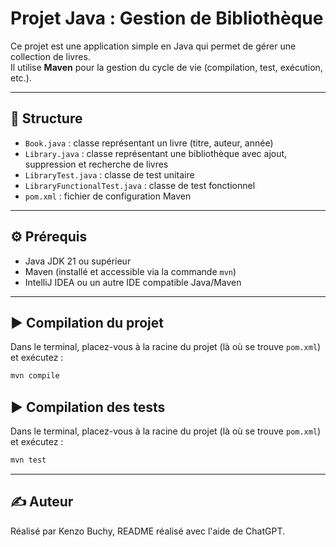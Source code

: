 # Projet Java : Gestion de Bibliothèque

Ce projet est une application simple en Java qui permet de gérer une collection de livres.  
Il utilise **Maven** pour la gestion du cycle de vie (compilation, test, exécution, etc.).

---

## 📁 Structure

- `Book.java` : classe représentant un livre (titre, auteur, année)
- `Library.java` : classe représentant une bibliothèque avec ajout, suppression et recherche de livres
- `LibraryTest.java` : classe de test unitaire
- `LibraryFunctionalTest.java` : classe de test fonctionnel
- `pom.xml` : fichier de configuration Maven

---

## ⚙️ Prérequis

- Java JDK 21 ou supérieur
- Maven (installé et accessible via la commande `mvn`)
- IntelliJ IDEA ou un autre IDE compatible Java/Maven

---

## ▶️ Compilation du projet

Dans le terminal, placez-vous à la racine du projet (là où se trouve `pom.xml`) et exécutez :

```bash
mvn compile
````

## ▶️ Compilation des tests

Dans le terminal, placez-vous à la racine du projet (là où se trouve `pom.xml`) et exécutez :

```bash
mvn test
````

---

## ✍️ Auteur

Réalisé par Kenzo Buchy, README réalisé avec l'aide de ChatGPT.